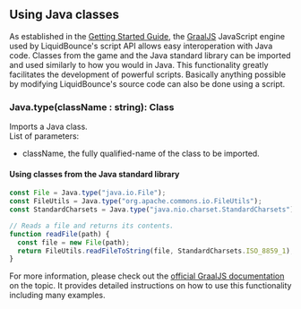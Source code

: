 ## Using Java classes
As established in the [Getting Started Guide](/docs/ScriptAPI/Getting%20Started), the [GraalJS](https://github.com/oracle/graaljs) JavaScript engine used by LiquidBounce's script API allows easy interoperation with Java code. Classes from the game and the Java standard library can be imported and used similarly to how you would in Java. This functionality greatly facilitates the development of powerful scripts. Basically anything possible by modifying LiquidBounce's source code can also be done using a script.

### Java.type(className : string): Class
Imports a Java class. <br>
List of parameters:
- className, the fully qualified-name of the class to be imported.

#### Using classes from the Java standard library
```js
const File = Java.type("java.io.File");
const FileUtils = Java.type("org.apache.commons.io.FileUtils");
const StandardCharsets = Java.type("java.nio.charset.StandardCharsets");

// Reads a file and returns its contents.
function readFile(path) {
  const file = new File(path);
  return FileUtils.readFileToString(file, StandardCharsets.ISO_8859_1);
}
```

For more information, please check out the [official GraalJS documentation](https://www.graalvm.org/latest/reference-manual/js/JavaInteroperability/#access-java-from-javascript) on the topic. It provides detailed instructions on how to use this functionality including many examples.


